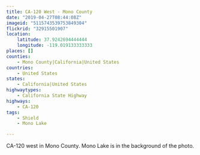 ```yaml
---
title: CA-120 West - Mono County
date: "2019-04-27T08:44:08Z"
imageid: "5115743539753849304"
flickrid: "32915501907"
location:
    latitude: 37.9242694444444
    longitude: -119.019133333333
places: []
counties:
    - Mono County|California|United States
countries:
    - United States
states:
    - California|United States
highwaytypes:
    - California State Highway
highways:
    - CA-120
tags:
    - Shield
    - Mono Lake

---
```

CA-120 west in Mono County.  Mono Lake is in the background of the photo.